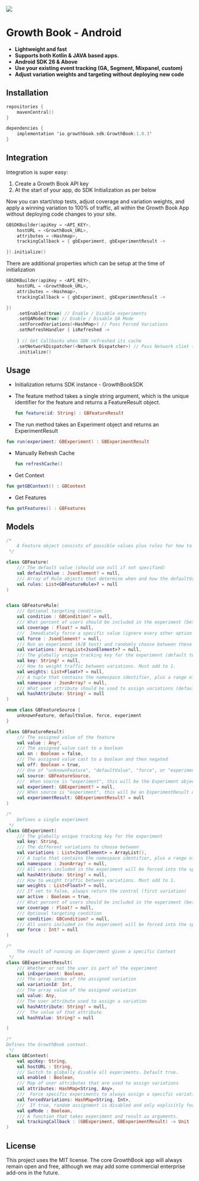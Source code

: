 ![](https://docs.growthbook.io/images/hero.png)

# Growth Book - Android



- **Lightweight and fast**
- **Supports both Kotlin & JAVA based apps.**
- **Android SDK 26 & Above**
- **Use your existing event tracking (GA, Segment, Mixpanel, custom)**
- **Adjust variation weights and targeting without deploying new code**



## Installation

```kotlin
repositories {
    mavenCentral()
}

dependencies {
    implementation 'io.growthbook.sdk:GrowthBook:1.0.3'
}
```



## Integration

Integration is super easy:

1. Create a Growth Book API key
2. At the start of your app,  do SDK Initialization as per below

Now you can start/stop tests, adjust coverage and variation weights, and apply a winning variation to 100% of traffic, all within the Growth Book App without deploying code changes to your site.

```kotlin
GBSDKBuilder(apiKey = <API_KEY>,
    hostURL = <GrowthBook_URL>,
    attributes = <Hashmap>,
    trackingCallback = { gbExperiment, gbExperimentResult ->

}).initialize()
```

There are additional properties which can be setup at the time of initialization

```kotlin
GBSDKBuilder(apiKey = <API_KEY>,
    hostURL = <GrowthBook_URL>,
    attributes = <Hashmap>,
    trackingCallback = { gbExperiment, gbExperimentResult ->

})
    .setEnabled(true) // Enable / Disable experiments
    .setQAMode(true) // Enable / Disable QA Mode
    .setForcedVariations(<HashMap>) // Pass Forced Variations
    .setRefreshHandler { isRefreshed ->
        
    } // Get Callbacks when SDK refreshed its cache
    .setNetworkDispatcher(<Network Dispatcher>) // Pass Network cliet to be used for API Calls
    .initialize()
```



## Usage

- Initialization returns SDK instance - GrowthBookSDK

- The feature method takes a single string argument, which is the unique identifier for the feature and returns a FeatureResult object.

  ```kotlin
  fun feature(id: String) : GBFeatureResult
  ```

- The run method takes an Experiment object and returns an ExperimentResult

```kotlin
fun run(experiment: GBExperiment) : GBExperimentResult 
```



- Manually Refresh Cache

  ```kotlin
  fun refreshCache()
  ```

- Get Context

```kotlin
fun getGBContext() : GBContext
```

- Get Features

```kotlin
fun getFeatures() : GBFeatures
```



## Models

```kotlin
/*
    A Feature object consists of possible values plus rules for how to assign values to users.
 */

class GBFeature(
    /// The default value (should use null if not specified)
    val defaultValue : JsonElement? = null,
    /// Array of Rule objects that determine when and how the defaultValue gets overridden
    val rules: List<GBFeatureRule>? = null
)


class GBFeatureRule(
    /// Optional targeting condition
    val condition : GBCondition? = null,
    /// What percent of users should be included in the experiment (between 0 and 1, inclusive)
    val coverage : Float? = null,
    ///  Immediately force a specific value (ignore every other option besides condition and coverage)
    val force : JsonElement? = null,
    /// Run an experiment (A/B test) and randomly choose between these variations
    val variations: ArrayList<JsonElement>? = null,
    /// The globally unique tracking key for the experiment (default to the feature key)
    val key: String? = null,
    /// How to weight traffic between variations. Must add to 1.
    val weights: List<Float>? = null,
    /// A tuple that contains the namespace identifier, plus a range of coverage for the experiment.
    val namespace : JsonArray? = null,
    /// What user attribute should be used to assign variations (defaults to id)
    val hashAttribute: String? = null
)

enum class GBFeatureSource {
    unknownFeature, defaultValue, force, experiment
}

class GBFeatureResult(
    /// The assigned value of the feature
    val value : Any?,
    /// The assigned value cast to a boolean
    val on : Boolean = false,
    /// The assigned value cast to a boolean and then negated
    val off: Boolean = true,
    /// One of "unknownFeature", "defaultValue", "force", or "experiment"
    val source: GBFeatureSource,
    ///  When source is "experiment", this will be the Experiment object used
    val experiment: GBExperiment? = null,
    /// When source is "experiment", this will be an ExperimentResult object
    val experimentResult: GBExperimentResult? = null
)
```



```kotlin
/*
    Defines a single experiment
 */
class GBExperiment(
    /// The globally unique tracking key for the experiment
    val key: String,
    /// The different variations to choose between
    val variations : List<JsonElement> = ArrayList(),
    /// A tuple that contains the namespace identifier, plus a range of coverage for the experiment
    val namespace : JsonArray? = null,
    /// All users included in the experiment will be forced into the specific variation index
    val hashAttribute: String? = null,
    /// How to weight traffic between variations. Must add to 1.
    var weights : List<Float>? = null,
    /// If set to false, always return the control (first variation)
    var active : Boolean = true,
    /// What percent of users should be included in the experiment (between 0 and 1, inclusive)
    var coverage : Float? = null,
    /// Optional targeting condition
    var condition: GBCondition? = null,
    /// All users included in the experiment will be forced into the specific variation index
    var force : Int? = null
)

/*
    The result of running an Experiment given a specific Context
 */
class GBExperimentResult(
    /// Whether or not the user is part of the experiment
    val inExperiment: Boolean,
    /// The array index of the assigned variation
    val variationId: Int,
    /// The array value of the assigned variation
    val value: Any,
    /// The user attribute used to assign a variation
    val hashAttribute: String? = null,
    ///  The value of that attribute
    val hashValue: String? = null

)
```



```kotlin
/*
Defines the GrowthBook context.
 */
class GBContext(
    val apiKey: String,
    val hostURL : String,
    /// Switch to globally disable all experiments. Default true.
    val enabled : Boolean,
    /// Map of user attributes that are used to assign variations
    val attributes: HashMap<String, Any>,
    ///  Force specific experiments to always assign a specific variation (used for QA)
    val forcedVariations: HashMap<String, Int>,
    ///  If true, random assignment is disabled and only explicitly forced variations are used.
    val qaMode : Boolean,
    /// A function that takes experiment and result as arguments.
    val trackingCallback : (GBExperiment, GBExperimentResult) -> Unit
)
```



## License

This project uses the MIT license. The core GrowthBook app will always remain open and free, although we may add some commercial enterprise add-ons in the future.